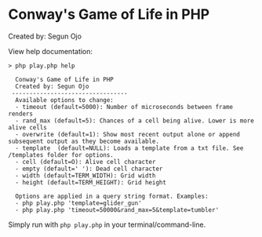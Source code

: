 # Conway's Game of Life in PHP
Created by: Segun Ojo

View help documentation:

```
> php play.php help

  Conway's Game of Life in PHP
  Created by: Segun Ojo
 ---------------------------------
  Available options to change:
  - timeout (default=5000): Number of microseconds between frame renders
  - rand_max (default=5): Chances of a cell being alive. Lower is more alive cells
  - overwrite (default=1): Show most recent output alone or append subsequent output as they become available.
  - template  (default=NULL): Loads a template from a txt file. See /templates folder for options.
  - cell (default=O): Alive cell character
  - empty (default=' '): Dead cell character
  - width (default=TERM_WIDTH): Grid width
  - height (default=TERM_HEIGHT): Grid height

  Options are applied in a query string format. Examples:
  - php play.php 'template=glider_gun'
  - php play.php 'timeout=50000&rand_max=5&template=tumbler'
```

Simply run with `php play.php` in your terminal/command-line.
